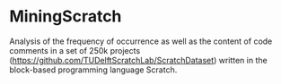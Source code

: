 # MiningScratch

Analysis of the frequency of occurrence as well as the content of code comments in a set of 250k projects (https://github.com/TUDelftScratchLab/ScratchDataset) written in the block-based programming language Scratch.
